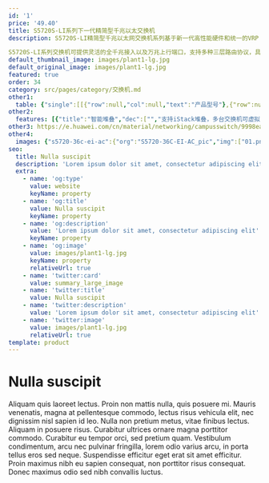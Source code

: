 ```yaml
---
id: '1'
price: '49.40'
title: S5720S-LI系列下一代精简型千兆以太交换机
description: S5720S-LI精简型千兆以太网交换机系列基于新一代高性能硬件和统一的VRP（Versatile Routing Platform）软件平台，具备智能iStack堆叠，灵活的以太组网，多样的安全控制等特点。

S5720S-LI系列交换机可提供灵活的全千兆接入以及万兆上行端口，支持多种三层路由协议，具备更高性能和更丰富的业务处理能力，广泛应用于企业园区接入、千兆到桌面等多种应用场景。
default_thumbnail_image: images/plant1-lg.jpg
default_original_image: images/plant1-lg.jpg
featured: true
order: 34
category: src/pages/category/交换机.md
other1: 
  table: {"single":[[{"row":null,"col":null,"text":"产品型号"},{"row":null,"col":null,"text":"S5720S-12TP-LI-AC\nS5720S-12TP-PWR-LI-AC"},{"row":null,"col":null,"text":"S5720S-28P-LI-AC\nS5720SV2-28P-LI-AC\nS5720S-28P-PWR-LI-AC\nS5720S-28TP-PWR-LI-ACL"},{"row":null,"col":null,"text":"S5720S-28X-LI-AC\nS5720S-28X-PWR-LI-AC"},{"row":null,"col":null,"text":"S5720S-28X-LI-24S-AC"},{"row":null,"col":null,"text":"S5720S-52P-LI-AC\nS5720SV2-52P-LI-AC\nS5720S-52P-PWR-LI-AC"},{"row":null,"col":null,"text":"S5720S-52X-LI-AC\nS5720S-52X-PWR-LI-AC"}],[{"row":null,"col":null,"text":"交换容量"},{"row":null,"col":"6","text":"336Gbps/3.36Tbps"}],[{"row":null,"col":null,"text":"包转发率"},{"row":null,"col":null,"text":"27Mpps/102Mpps"},{"row":null,"col":null,"text":"51Mpps/126Mpps"},{"row":null,"col":null,"text":"108Mpps/126Mpps"},{"row":null,"col":null,"text":"108Mpps/126Mpps"},{"row":null,"col":null,"text":"87Mpps/144Mpps"},{"row":null,"col":null,"text":"144Mpps/162Mpps"}],[{"row":null,"col":null,"text":"固定端口"},{"row":null,"col":null,"text":"8个10/100/1000\nBase-T以太网端口，4个千兆SFP，2个复用的10/100/1000\nBase-T以太网端口Combo"},{"row":null,"col":null,"text":"P款型：\n24个10/100/1000\nBase-T以太网端口，4个千兆SFP\n\nTP款型：\n24个10/100/1000\nBase-T以太网端口，4个千兆SFP，2个复用的10/100/1000\nBase-T以太网端口Combo"},{"row":null,"col":null,"text":"24个10/100/1000\nBase-T以太网端口，4个万兆SFP+"},{"row":null,"col":null,"text":"24个千兆SFP，8个复用的10/100/1000\nBase-T以太网端口Combo，4个万兆SFP+"},{"row":null,"col":null,"text":"48个10/100/1000\nBase-T以太网端口，4个千兆SFP"},{"row":null,"col":null,"text":"48个10/100/1000\nBase-T以太网端口，4个万兆SFP+"}],[{"row":null,"col":null,"text":"MAC特性"},{"row":null,"col":"6","text":"支持16K MAC地址（S5720SV2-LI款型）；支持8K MAC地址（除S5720SV2-LI之外的其他款型）\n支持MAC地址自动学习和老化\n支持静态、动态、黑洞MAC表项\n支持源MAC地址过滤\n支持接口MAC地址学习个数限制"}],[{"row":null,"col":null,"text":"VLAN特性"},{"row":null,"col":"6","text":"支持4K个VLAN\n支持Guest VLAN、Voice VLANs\n支持GVRP协议\n支持MUX VLAN功能\n支持基于MAC/协议/IP子网/策略/端口的VLAN\n支持1:1和N:1 VLAN Mapping功能"}],[{"row":null,"col":null,"text":"IP路由"},{"row":null,"col":"6","text":"支持静态路由，支持RIP、RIPng协议，支持OSPF协议（OSPF协议仅S5720SV2-LI款型支持）"}],[{"row":null,"col":null,"text":"互通性"},{"row":null,"col":"6","text":"VBST基于VLAN生成树协议（和PVST/PVST+/RPVST 互通）\nLNP 链路类型协商协议（和DTP相似功能）\nVCMP VLAN集中管理协议（和VTP相似功能）\n\n详细的互联互通认证与报告，请访问这里。"}],[{"row":null,"col":null,"text":"超级虚拟交换网(SVF)"},{"row":null,"col":"6","text":"支持作为SVF client零配置即插即用\n支持自动加载client的大包和补丁\n支持业务一键式自动下发\nclient支持独立运行"}]]}
other2:
  features: [{"title":"智能堆叠","dec":["","支持iStack堆叠，多台交换机可虚拟为一台，提高设备可靠性，支持免配置堆叠，简化配置和管理",""]},{"title":"SVF极简网络运维","dec":["","SVF（超级虚拟交换网）将园区“核心/汇聚+接入交换机+AP”的网络架构，虚拟化为一台网元，可作为SVF Client角色，即插即用，极简网络运维",""]},{"title":"节能静音设计","dec":["","支持端口休眠及端口自动功率调节等节能技术；提供多种无风扇款型，更静音",""]}]
other3: https://e.huawei.com/cn/material/networking/campusswitch/9998ea6552e74162b9fa20681f812268
other4:
  images: {"s5720-36c-ei-ac":{"org":"S5720-36C-EI-AC_pic","img":["01.png","02.png","03.png","04.png","07.png","08.png"]}}
seo:
  title: Nulla suscipit
  description: 'Lorem ipsum dolor sit amet, consectetur adipiscing elit'
  extra:
    - name: 'og:type'
      value: website
      keyName: property
    - name: 'og:title'
      value: Nulla suscipit
      keyName: property
    - name: 'og:description'
      value: 'Lorem ipsum dolor sit amet, consectetur adipiscing elit'
      keyName: property
    - name: 'og:image'
      value: images/plant1-lg.jpg
      keyName: property
      relativeUrl: true
    - name: 'twitter:card'
      value: summary_large_image
    - name: 'twitter:title'
      value: Nulla suscipit
    - name: 'twitter:description'
      value: 'Lorem ipsum dolor sit amet, consectetur adipiscing elit'
    - name: 'twitter:image'
      value: images/plant1-lg.jpg
      relativeUrl: true
template: product
---
```


# Nulla suscipit

Aliquam quis laoreet lectus. Proin non mattis nulla, quis posuere mi. Mauris venenatis, magna at pellentesque commodo, lectus risus vehicula elit, nec dignissim nisl sapien id leo. Nulla non pretium metus, vitae finibus lectus. Aliquam in posuere risus. Curabitur ultrices ornare magna porttitor commodo. Curabitur eu tempor orci, sed pretium quam. Vestibulum condimentum, arcu nec pulvinar fringilla, lorem odio varius arcu, in porta tellus eros sed neque. Suspendisse efficitur eget erat sit amet efficitur. Proin maximus nibh eu sapien consequat, non porttitor risus consequat. Donec maximus odio sed nibh convallis luctus.